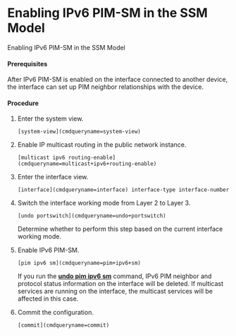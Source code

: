 Enabling IPv6 PIM-SM in the SSM Model
=====================================

Enabling IPv6 PIM-SM in the SSM Model

#### Prerequisites

After IPv6 PIM-SM is enabled on the interface connected to another device, the interface can set up PIM neighbor relationships with the device.


#### Procedure

1. Enter the system view.
   
   
   ```
   [system-view](cmdqueryname=system-view)
   ```
2. Enable IP multicast routing in the public network instance.
   
   
   ```
   [multicast ipv6 routing-enable](cmdqueryname=multicast+ipv6+routing-enable)
   ```
3. Enter the interface view.
   
   
   ```
   [interface](cmdqueryname=interface) interface-type interface-number
   ```
4. Switch the interface working mode from Layer 2 to Layer 3.
   
   
   ```
   [undo portswitch](cmdqueryname=undo+portswitch)
   ```
   
   Determine whether to perform this step based on the current interface working mode.
5. Enable IPv6 PIM-SM.
   
   
   ```
   [pim ipv6 sm](cmdqueryname=pim+ipv6+sm)
   ```
   
   If you run the [**undo pim ipv6 sm**](cmdqueryname=undo+pim+ipv6+sm) command, IPv6 PIM neighbor and protocol status information on the interface will be deleted. If multicast services are running on the interface, the multicast services will be affected in this case.
6. Commit the configuration.
   
   
   ```
   [commit](cmdqueryname=commit)
   ```